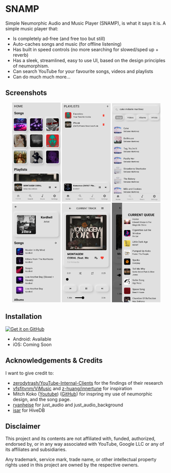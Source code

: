 
# SNAMP

Simple Neumorphic Audio and Music Player (SNAMP), is what it says it is. A simple music player that:

- Is completely ad-free (and free too but still)
- Auto-caches songs and music (for offline listening)
- Has built in speed controls (no more searching for slowed/sped up + reverb)
- Has a sleek, streamlined, easy to use UI, based on the design principles of neumorphism.
- Can search YouTube for your favourite songs, videos and playlists
- Can do much much more...


## Screenshots

<p align="center">
  <img src="./SNAMP_SCREENSHOTS_NOT_PART_OF_PROJECT/1.jpg" width="30%" />
  <img src="./SNAMP_SCREENSHOTS_NOT_PART_OF_PROJECT/2.jpg" width="30%" />
  <img src="./SNAMP_SCREENSHOTS_NOT_PART_OF_PROJECT/3.jpg" width="30%" />

  <img src="./SNAMP_SCREENSHOTS_NOT_PART_OF_PROJECT/4.jpg" width="30%"/>
  <img src="./SNAMP_SCREENSHOTS_NOT_PART_OF_PROJECT/5.jpg" width="30%" />
  <img src="./SNAMP_SCREENSHOTS_NOT_PART_OF_PROJECT/6.jpg" width="30%" />
</p>

## Installation
[<img src="https://github.com/machiav3lli/oandbackupx/blob/034b226cea5c1b30eb4f6a6f313e4dadcbb0ece4/badge_github.png"
    alt="Get it on GitHub"
    height="80">](https://github.com/adiirani/SNAMP/releases/tag/v0.0.1)

- Android: Available
- iOS: Coming Soon

## Acknowledgements & Credits


I want to give credit to:
- [zerodytrash/YouTube-Internal-Clients](https://github.com/zerodytrash/YouTube-Internal-Clients) for the findings of their research
- [vfsfitvnm/ViMusic](https://github.com/vfsfitvnm/ViMusic/tree/master) and [z-huang/innertune](https://github.com/z-huang/InnerTune) for inspiration
- Mitch Koko ([Youtube](https://www.youtube.com/c/MitchKoko)) ([GitHub](https://github.com/mitchkoko?tab=overview&from=2024-09-01&to=2024-09-30)) for inspring my use of neumorphic design, and the song page.
- [ryanheise](https://github.com/ryanheise/just_audio) for just_audio and just_audio_background
- [isar](https://github.com/isar/hive) for HiveDB
## Disclaimer

This project and its contents are not affiliated with, funded, authorized, endorsed by, or in any way associated with YouTube, Google LLC or any of its affiliates and subsidiaries.

Any trademark, service mark, trade name, or other intellectual property rights used in this project are owned by the respective owners.
